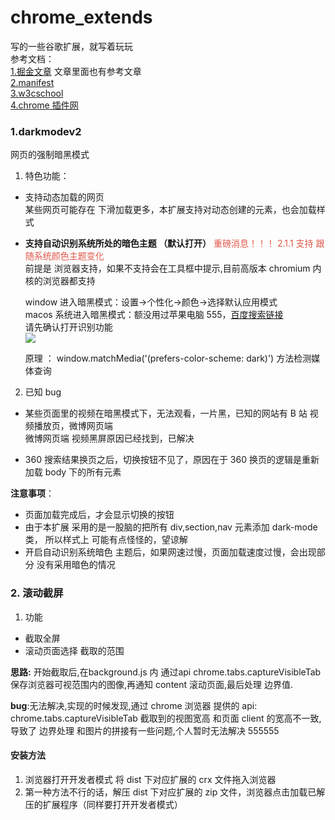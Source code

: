 # chrome_extends

写的一些谷歌扩展，就写着玩玩  
参考文档：  
[1.掘金文章](https://juejin.im/post/5e8ea783f265da47f60eae7e#heading-9) 文章里面也有参考文章  
[2.manifest](https://developer.chrome.com/extensions/manifest)  
[3.w3cschool](https://www.w3cschool.cn/kesyi/kesyi-m5uo24rx.html)  
[4.chrome 插件网](https://huajiakeji.com/dev/2019-01/1784.html)

### 1.darkmodev2

网页的强制暗黑模式

1. 特色功能：

-   支持动态加载的网页  
    某些网页可能存在 下滑加载更多，本扩展支持对动态创建的元素，也会加载样式
-   **支持自动识别系统所处的暗色主题 （默认打开）** <span style="color:#E05749">重磅消息！！！ 2.1.1 支持 跟随系统颜色主题变化</span>  
    前提是 浏览器支持，如果不支持会在工具框中提示,目前高版本 chromium 内核的浏览器都支持

    window 进入暗黑模式：设置->个性化->颜色->选择默认应用模式  
    macos 系统进入暗黑模式：额没用过苹果电脑 555，[百度搜索链接](http://zhongce.sina.com.cn/article/view/31432/)  
    请先确认打开识别功能  
    ![](https://ftp.bmp.ovh/imgs/2020/06/d0a15f822c6ad4c8.png)

    原理 ： window.matchMedia('(prefers-color-scheme: dark)') 方法检测媒体查询

2. 已知 bug

-   某些页面里的视频在暗黑模式下，无法观看，一片黑，已知的网站有 B 站 视频播放页，微博网页端  
    微博网页端 视频黑屏原因已经找到，已解决

-   360 搜索结果换页之后，切换按钮不见了，原因在于 360 换页的逻辑是重新加载 body 下的所有元素

**注意事项**：

-   页面加载完成后，才会显示切换的按钮
-   由于本扩展 采用的是一股脑的把所有 div,section,nav 元素添加 dark-mode 类， 所以样式上 可能有点怪怪的，望谅解
-   开启自动识别系统暗色 主题后，如果网速过慢，页面加载速度过慢，会出现部分 没有采用暗色的情况

### 2. 滚动截屏

1. 功能

-   截取全屏
-   滚动页面选择 截取的范围

**思路:**
开始截取后,在background.js 内 通过api  chrome.tabs.captureVisibleTab 保存浏览器可视范围内的图像,再通知 content 滚动页面,最后处理 边界值.

**bug**:无法解决,实现的时候发现,通过 chrome 浏览器 提供的 api: chrome.tabs.captureVisibleTab 截取到的视图宽高 和页面 client 的宽高不一致,导致了 边界处理 和图片的拼接有一些问题,个人暂时无法解决  555555

#### 安装方法

1. 浏览器打开开发者模式 将 dist 下对应扩展的 crx 文件拖入浏览器
2. 第一种方法不行的话，解压 dist 下对应扩展的 zip 文件，浏览器点击加载已解压的扩展程序（同样要打开开发者模式）
